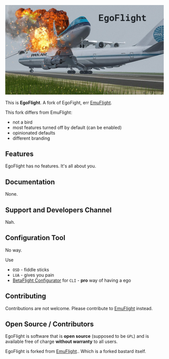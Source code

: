 ![EgoFlight](.github/EgoFlight.png)

This is **EgoFlight**. A fork of EgoFight, err [EmuFlight](https://github.com/emuflight/EmuFlight).

This fork differs from EmuFlight:

 * not a bird
 * most features turned off by default (can be enabled)
 * opinionated defaults
 * different branding

## Features

EgoFlight has no features. It's all about you.

## Documentation

None.

## Support and Developers Channel

Nah.

## Configuration Tool

No way.

Use

 * `OSD` - fiddle sticks
 * `LUA` - gives you pain
 * [BetaFlight Configurator](https://github.com/betaflight/betaflight-configurator) for `CLI` - **pro** way of having a ego

## Contributing

Contributions are not welcome. Please contribute to [EmuFlight](https://github.com/emuflight/EmuFlight) instead.

## Open Source / Contributors

EgoFlight is software that is **open source** (supposed to be `GPL`) and is available free of charge **without warranty** to all users.

EgoFlight is forked from [EmuFlight](https://github.com/emuflight/EmuFlight).. Which is a forked bastard itself.

